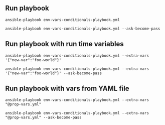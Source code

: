 ## Run playbook

```
ansible-playbook env-vars-conditionals-playbook.yml
```

```
ansible-playbook env-vars-conditionals-playbook.yml --ask-become-pass
```


## Run playbook with run time variables

```
ansible-playbook env-vars-conditionals-playbook.yml --extra-vars '{"new-var":"foo-world"}'
```

```
ansible-playbook env-vars-conditionals-playbook.yml --extra-vars '{"new-var":"foo-world"}' --ask-become-pass
```


## Run playbook with vars from YAML file

```
ansible-playbook env-vars-conditionals-playbook.yml --extra-vars "@prop-vars.yml"
```

```
ansible-playbook env-vars-conditionals-playbook.yml --extra-vars "@prop-vars.yml" --ask-become-pass
```
